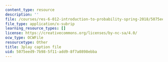 ```yaml
---
content_type: resource
description: ''
file: /courses/res-6-012-introduction-to-probability-spring-2018/5075eed97b985f11add98f7a0898ebba_GOmLwHaa8Ik.vtt
file_type: application/x-subrip
learning_resource_types: []
license: https://creativecommons.org/licenses/by-nc-sa/4.0/
ocw_type: OCWFile
resourcetype: Other
title: 3play caption file
uid: 5075eed9-7b98-5f11-add9-8f7a0898ebba
---
```


